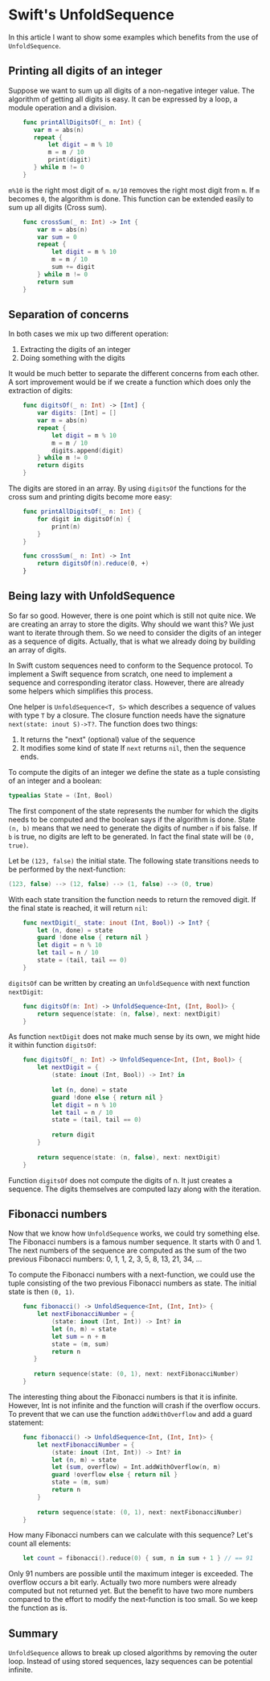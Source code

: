 # Swift's UnfoldSequence
In this article I want to show some examples which benefits from the use of `UnfoldSequence`.

## Printing all digits of an integer
Suppose we want to sum up all digits of a non-negative integer value. The algorithm of getting all digits is easy. It can be expressed by a loop, a module operation and a division.

```Swift
    func printAllDigitsOf(_ n: Int) {
       var m = abs(n)
       repeat {
           let digit = m % 10
           m = m / 10
           print(digit)
       } while m != 0
    }
```

`m%10` is the right most digit of `m`. `m/10` removes the right most digit from `m`. If `m` becomes `0`, the algorithm is done. This function can be extended easily to sum up all digits (Cross sum). 


```Swift
    func crossSum(_ n: Int) -> Int {
        var m = abs(n)
        var sum = 0
        repeat {
            let digit = m % 10
            m = m / 10
            sum += digit
        } while m != 0
        return sum
    }
```

## Separation of concerns
In both cases we mix up two different operation:
1. Extracting the digits of an integer
2. Doing something with the digits

It would be much better to separate the different concerns from each other. A sort improvement would be if we create a function which does only the extraction of digits:

```Swift
    func digitsOf(_ n: Int) -> [Int] {
        var digits: [Int] = []
        var m = abs(n)
        repeat {
            let digit = m % 10
            m = m / 10
            digits.append(digit)
        } while m != 0
        return digits
    }
```

The digits are stored in an array. By using `digitsOf` the functions for the cross sum and printing digits become more easy:

```Swift
    func printAllDigitsOf(_ n: Int) {
        for digit in digitsOf(n) {
            print(n)
        }
    }
```

```Swift
    func crossSum(_ n: Int) -> Int 
        return digitsOf(n).reduce(0, +)
    }
```

## Being lazy with UnfoldSequence
So far so good. However, there is one point which is still not quite nice. We are creating an array to store the digits. Why should we want this? We just want to iterate through them. So we need to consider the digits of an integer as a sequence of digits. Actually, that is what we already doing by building an array of digits.

In Swift custom sequences need to conform to the Sequence protocol. To implement a Swift sequence from scratch, one need to implement a sequence and corresponding iterator class. However, there are already some helpers which simplifies this process.

One helper is `UnfoldSequence<T, S>` which describes a sequence of values with type `T` by a closure. The closure function needs have the signature `next(state: inout S)->T?`. The function does two things:
1. It returns the "next" (optional) value of the sequence
2. It modifies some kind of state
If `next` returns `nil`, then the sequence ends.

To compute the digits of an integer we define the state as a tuple consisting of an integer and a boolean:

```Swift
typealias State = (Int, Bool)
```

The first component of the state represents the number for which the digits needs to be computed and the boolean says if the algorithm is done. State `(n, b)` means that we need to generate the digits of number `n` if `b`is false. If `b` is true, no digits are left to be generated. In fact the final state will be `(0, true)`. 

Let be `(123, false)` the initial state. The following state transitions needs to be performed by the next-function:

```Swift
(123, false) --> (12, false) --> (1, false) --> (0, true)
```

With each state transition the function needs to return the removed digit. If the final state is reached, it will return `nil`:

```Swift
    func nextDigit(_ state: inout (Int, Bool)) -> Int? {
        let (n, done) = state
        guard !done else { return nil }
        let digit = n % 10
        let tail = n / 10
        state = (tail, tail == 0)
    }
```

`digitsOf` can be written by creating an `UnfoldSequence` with next function `nextDigit`:

```Swift
    func digitsOf(n: Int) -> UnfoldSequence<Int, (Int, Bool)> {
        return sequence(state: (n, false), next: nextDigit)
    }
```

As function `nextDigit` does not make much sense by its own, we might hide it within function `digitsOf`:

```Swift
    func digitsOf(_ n: Int) -> UnfoldSequence<Int, (Int, Bool)> {
        let nextDigit = {
            (state: inout (Int, Bool)) -> Int? in
    
            let (n, done) = state
            guard !done else { return nil }
            let digit = n % 10
            let tail = n / 10
            state = (tail, tail == 0)
 
            return digit
        }
 
        return sequence(state: (n, false), next: nextDigit)
    }
```

Function `digitsOf` does not compute the digits of n. It just creates a sequence. The digits themselves are computed lazy along with the iteration.

## Fibonacci numbers
Now that we know how `UnfoldSequence` works, we could try something else. The Fibonacci numbers is a famous number sequence. It starts with 0 and 1. The next numbers of the sequence are computed as the sum of the two previous Fibonacci numbers: 0, 1, 1, 2, 3, 5, 8, 13, 21, 34, ...

To compute the Fibonacci numbers with a next-function, we could use the tuple consisting of the two previous Fibonacci numbers as state. The initial state is then `(0, 1)`.

```Swift
    func fibonacci() -> UnfoldSequence<Int, (Int, Int)> {
        let nextFibonacciNumber = {
            (state: inout (Int, Int)) -> Int? in
            let (n, m) = state
            let sum = n + m
            state = (m, sum)
            return n
       }
 
       return sequence(state: (0, 1), next: nextFibonacciNumber)
    }
```

The interesting thing about the Fibonacci numbers is that it is infinite. However, Int is not infinite and the function will crash if the overflow occurs. To prevent that we can use the function `addWithOverflow` and add a guard statement:

```Swift
    func fibonacci() -> UnfoldSequence<Int, (Int, Int)> {
        let nextFibonacciNumber = {
            (state: inout (Int, Int)) -> Int? in
            let (n, m) = state
            let (sum, overflow) = Int.addWithOverflow(n, m)
            guard !overflow else { return nil }
            state = (m, sum)
            return n
        }
 
        return sequence(state: (0, 1), next: nextFibonacciNumber)
    }
```

How many Fibonacci numbers can we calculate with this sequence? Let's count all elements:

```Swift
    let count = fibonacci().reduce(0) { sum, n in sum + 1 } // == 91
```

Only 91 numbers are possible until the maximum integer is exceeded. The overflow occurs a bit early. Actually two more numbers were already computed but not returned yet. But the benefit to have two more numbers compared to the effort to modify the next-function is too small. So we keep the function as is.
 
## Summary
`UnfoldSequence` allows to break up closed algorithms by removing the outer loop. Instead of using stored sequences, lazy sequences can be potential infinite.